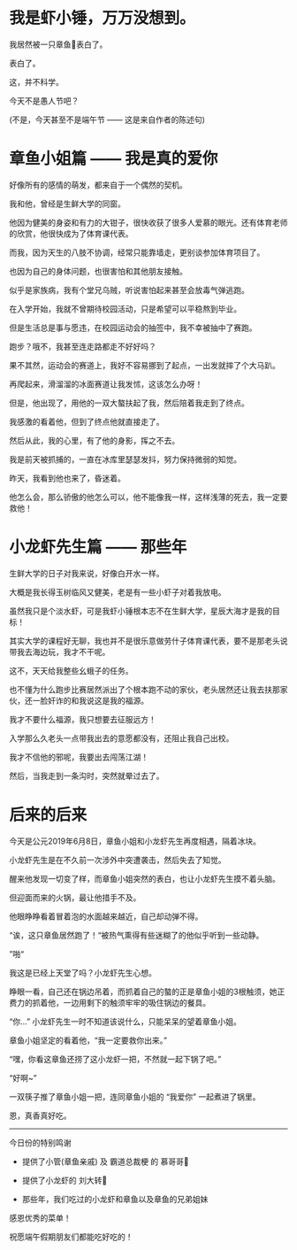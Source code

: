 # 我是虾小锤，万万没想到。

我居然被一只章鱼🐙表白了。

表白了。

这，并不科学。

今天不是愚人节吧？

(不是，今天甚至不是端午节 —— 这是来自作者的陈述句)

# 章鱼小姐篇 —— 我是真的爱你

好像所有的感情的萌发，都来自于一个偶然的契机。

我和他，曾经是生鲜大学的同窗。

他因为健美的身姿和有力的大钳子，很快收获了很多人爱慕的眼光。还有体育老师的欣赏，他很快成为了体育课代表。

而我，因为天生的八肢不协调，经常只能靠墙走，更别谈参加体育项目了。

也因为自己的身体问题，也很害怕和其他朋友接触。

似乎是家族病，我有个堂兄乌贼，听说害怕起来甚至会放毒气弹逃跑。

在入学开始，我就不曾期待校园活动，只是希望可以平稳熬到毕业。

但是生活总是事与愿违，在校园运动会的抽签中，我不幸被抽中了赛跑。

跑步？哦不，我甚至连走路都走不好好吗？

果不其然，运动会的赛道上，我好不容易挪到了起点，一出发就摔了个大马趴。

再爬起来，滑溜溜的冰面赛道让我发怵，这该怎么办呀！

但是，他出现了，用他的一双大螯扶起了我，然后陪着我走到了终点。

我感激的看着他，但到了终点他就直接走了。

然后从此，我的心里，有了他的身影，挥之不去。

我是前天被抓捕的，一直在冰库里瑟瑟发抖，努力保持微弱的知觉。

昨天，我看到他也来了，昏迷着。

他怎么会，那么骄傲的他怎么可以，他不能像我一样，这样浅薄的死去，我一定要救他！

# 小龙虾先生篇 —— 那些年

生鲜大学的日子对我来说，好像白开水一样。

大概是我长得玉树临风又健美，老是有一些小虾子对着我放电。

虽然我只是个淡水虾，可是我虾小锤根本志不在生鲜大学，星辰大海才是我的目标！

其实大学的课程好无聊，我也并不是很乐意做劳什子体育课代表，要不是那老头说带我去海边玩，我才不干呢。

这不，天天给我整些幺蛾子的任务。

也不懂为什么跑步比赛居然派出了个根本跑不动的家伙，老头居然还让我去扶那家伙，还一脸奸诈的和我说这是我的福源。

我才不要什么福源，我只想要去征服远方！

入学那么久老头一点带我出去的意愿都没有，还阻止我自己出校。

我才不信他的邪呢，我要出去闯荡江湖！

然后，当我走到一条沟时，突然就晕过去了。

# 后来的后来

今天是公元2019年6月8日，章鱼小姐和小龙虾先生再度相遇，隔着冰块。

小龙虾先生是在不久前一次涉外中突遭袭击，然后失去了知觉。



醒来他发现一切变了样，而章鱼小姐突然的表白，也让小龙虾先生摸不着头脑。

但迎面而来的火锅，最让他措手不及。

他眼睁睁看着冒着泡的水面越来越近，自己却动弹不得。



“诶，这只章鱼居然跑了！“被热气熏得有些迷糊了的他似乎听到一些动静。

”啪“

我这是已经上天堂了吗？小龙虾先生心想。

睁眼一看，自己还在锅边吊着，而抓着自己的螯的正是章鱼小姐的3根触须，她正费力的抓着他，一边用剩下的触须牢牢的吸住锅边的餐具。

“你...” 小龙虾先生一时不知道该说什么，只能呆呆的望着章鱼小姐。

章鱼小姐坚定的看着他，“我一定要救你出来。”

“嘿，你看这章鱼还捞了这小龙虾一把，不然就一起下锅了吧。”

“好啊~”

 一双筷子推了章鱼小姐一把，连同章鱼小姐的 “我爱你” 一起煮进了锅里。

恩，真香真好吃。


***

今日份的特别鸣谢

 - 提供了小管(章鱼亲戚) 及 霸道总裁梗 的 慕哥哥🌸

 - 提供了小龙虾的 刘大转🌸

 - 那些年，我们吃过的小龙虾和章鱼以及章鱼的兄弟姐妹


感恩优秀的菜单！

祝愿端午假期朋友们都能吃好吃的！



